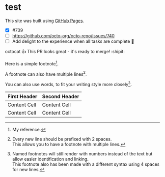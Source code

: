 # test
This site was built using [GitHub Pages](https://pages.github.com/).
- [x] #739
- [ ] https://github.com/octo-org/octo-repo/issues/740
- [ ] Add delight to the experience when all tasks are complete :tada:

octocat :+1: This PR looks great - it's ready to merge! :shipit:

Here is a simple footnote[^1].

A footnote can also have multiple lines[^2].  

You can also use words, to fit your writing style more closely[^note].

[^1]: My reference.
[^2]: Every new line should be prefixed with 2 spaces.  
  This allows you to have a footnote with multiple lines.
[^note]:
    Named footnotes will still render with numbers instead of the text but allow easier identification and linking.  
    This footnote also has been made with a different syntax using 4 spaces for new lines.

| First Header  | Second Header |
| ------------- | ------------- |
| Content Cell  | Content Cell  |
| Content Cell  | Content Cell  |
